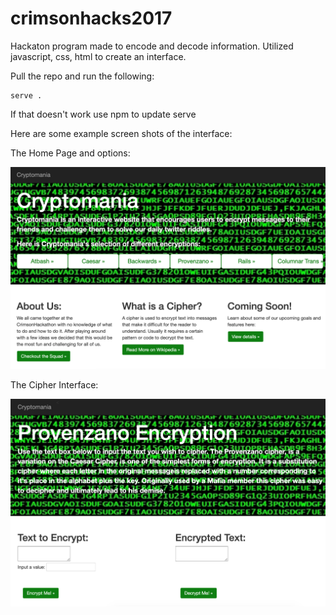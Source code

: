 # crimsonhacks2017

Hackaton program made to encode and decode information. Utilized javascript, css, html to create an interface.

Pull the repo and run the following:

    serve .

If that doesn't work use npm to update serve

Here are some example screen shots of the interface:

The Home Page and options:

![alt text](https://github.com/carsondobiash/crimsonhacks2017/blob/master/photos_for_readme/homeScreen.png "Home Screen")

The Cipher Interface:

![alt text](https://github.com/carsondobiash/crimsonhacks2017/blob/master/photos_for_readme/cipher_example.png "Cipher Example")
